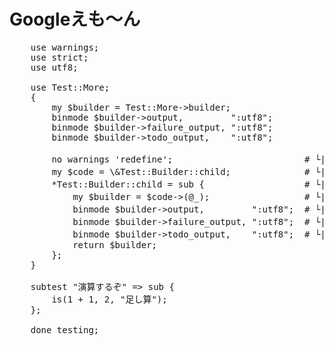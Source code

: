 Googleえも〜ん
==============

<pre class="brush: perl">
    use warnings;
    use strict;
    use utf8;

    use Test::More;
    {
        my $builder = Test::More->builder;
        binmode $builder->output,         ":utf8";
        binmode $builder->failure_output, ":utf8";
        binmode $builder->todo_output,    ":utf8";

        no warnings 'redefine';                         # └|∵|┘ﾅﾊ？？？
        my $code = \&Test::Builder::child;              # └|∵|┘ﾅﾊ？？？
        *Test::Builder::child = sub {                   # └|∵|┘ﾅﾊ？？？
            my $builder = $code->(@_);                  # └|∵|┘ﾅﾊ？？？
            binmode $builder->output,         ":utf8";  # └|∵|┘ﾅﾊ？？？
            binmode $builder->failure_output, ":utf8";  # └|∵|┘ﾅﾊ？？？
            binmode $builder->todo_output,    ":utf8";  # └|∵|┘ﾅﾊ？？？
            return $builder;
        };
    }

    subtest "演算するぞ" => sub {
        is(1 + 1, 2, "足し算");
    };

    done_testing;
</pre>